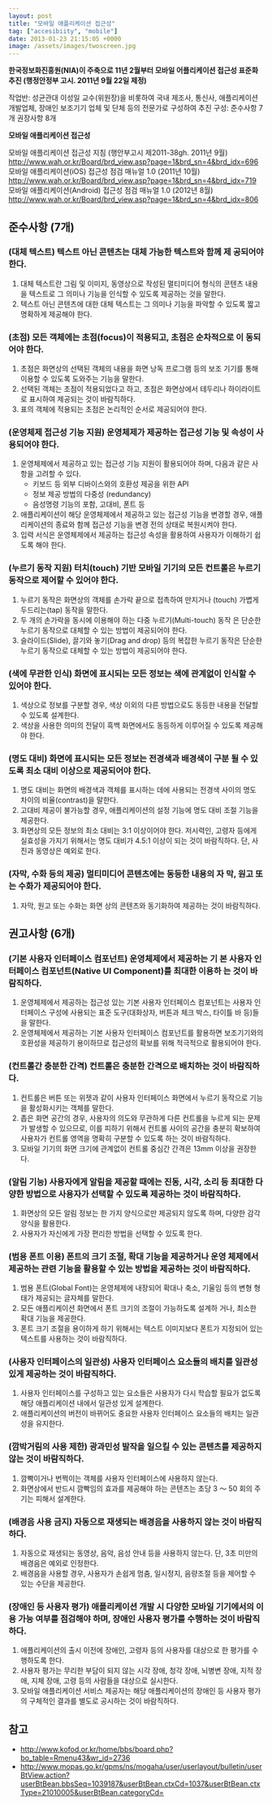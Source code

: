 ```yaml
---
layout: post
title: "모바일 애플리케이션 접근성"
tag: ["accesibiity", "mobile"]
date: 2013-01-23 21:15:05 +0000
image: /assets/images/twoscreen.jpg
---
```



**한국정보화진흥원(NIA)이 주축으로 11년 2월부터 모바일 어플리케이션 접근성 표준화 추진 (행정안정부 고시. 2011년 9월 22일 제정)**

작업반: 성균관대 이성일 교수(위원장)을 비롯하여 국내 제조사, 통신사, 애플리케이션 개발업체, 장애인 보조기기 업체 및 단체 등의 전문가로 구성하여 추진
구성: 준수사항 7개 권장사항 8개

**모바일 애플리케이션 접근성**

모바일 애플리케이션 접근성 지침 (행안부고시 제2011-38gh. 2011년 9월)
http://www.wah.or.kr/Board/brd_view.asp?page=1&brd_sn=4&brd_idx=696
모바일 애플리케이션(iOS) 접근성 점검 매뉴얼 1.0 (2011년 10월)
http://www.wah.or.kr/Board/brd_view.asp?page=1&brd_sn=4&brd_idx=719
모바일 애플리케이션(Android) 접근성 점검 매뉴얼 1.0 (2012년 8월)
http://www.wah.or.kr/Board/brd_view.asp?page=1&brd_sn=4&brd_idx=806


## 준수사항 (7개)
### (대체 텍스트) 텍스트 아닌 콘텐츠는 대체 가능한 텍스트와 함께 제 공되어야 한다.
1. 대체 텍스트란 그림 및 이미지, 동영상으로 작성된 멀티미디어 형식의 콘텐츠 내용을 텍스트로 그 의미나 기능을 인식할 수 있도록 제공하는 것을 말한다.
2. 텍스트 아닌 콘텐츠에 대한 대체 텍스트는 그 의미나 기능을 파악할 수 있도록 짧고 명확하게 제공해야 한다.

### (초점) 모든 객체에는 초점(focus)이 적용되고, 초점은 순차적으로 이 동되어야 한다.
1. 초점은 화면상의 선택된 객체의 내용을 화면 낭독 프로그램 등의 보조 기기를 통해 이용할 수 있도록 도와주는 기능을 말한다.
2. 선택된 객체는 초점이 적용되었다고 하고, 초점은 화면상에서 테두리나 하이라이트로 표시하여 제공되는 것이 바람직하다.
3. 표의 객체에 적용되는 초점은 논리적인 순서로 제공되어야 한다.

### (운영체제 접근성 기능 지원) 운영체제가 제공하는 접근성 기능 및 속성이 사용되어야 한다.
1. 운영체제에서 제공하고 있는 접근성 기능 지원이 활용되어야 하며, 다음과 같은 사항을 고려할 수 있다.
    * 키보드 등 외부 디바이스와의 호환성 제공을 위한 API
    * 정보 제공 방법의 다중성 (redundancy)
    * 음성명령 기능의 포함, 고대비, 폰트 등
2. 애플리케이션이 해당 운영체제에서 제공하고 있는 접근성 기능을 변경할 경우, 애플리케이션의 종료와 함께 접근성 기능을 변경 전의 상태로 복원시켜야 한다.
3. 입력 서식은 운영체제에서 제공하는 접근성 속성을 활용하여 사용자가 이해하기 쉽도록 해야 한다.

### (누르기 동작 지원) 터치(touch) 기반 모바일 기기의 모든 컨트롤은 누르기 동작으로 제어할 수 있어야 한다.
1. 누르기 동작은 화면상의 객체를 손가락 끝으로 접촉하여 만지거나 (touch) 가볍게 두드리는(tap) 동작을 말한다.
2. 두 개의 손가락을 동시에 이용해야 하는 다중 누르기(Multi-touch) 동작 은 단순한 누르기 동작으로 대체할 수 있는 방법이 제공되어야 한다.
3. 슬라이드(Slide), 끌기와 놓기(Drag and drop) 등의 복잡한 누르기 동작은 단순한 누르기 동작으로 대체할 수 있는 방법이 제공되어야 한다.

### (색에 무관한 인식) 화면에 표시되는 모든 정보는 색에 관계없이 인식할 수 있어야 한다.
1. 색상으로 정보를 구분할 경우, 색상 이외의 다른 방법으로도 동등한 내용을 전달할 수 있도록 설계한다.
2. 색상을 사용한 의미의 전달이 흑백 화면에서도 동등하게 이루어질 수 있도록 제공해야 한다.

### (명도 대비) 화면에 표시되는 모든 정보는 전경색과 배경색이 구분 될 수 있도록 최소 대비 이상으로 제공되어야 한다.
1. 명도 대비는 화면의 배경색과 객체를 표시하는 데에 사용되는 전경색 사이의 명도 차이의 비율(contrast)을 말한다.
2. 고대비 제공이 불가능할 경우, 애플리케이션의 설정 기능에 명도 대비 조절 기능을 제공한다.
3. 화면상의 모든 정보의 최소 대비는 3:1 이상이어야 한다. 저시력인, 고령자 등에게 실효성을 가지기 위해서는 명도 대비가 4.5:1 이상이 되는 것이 바람직하다. 단, 사진과 동영상은 예외로 한다.

### (자막, 수화 등의 제공) 멀티미디어 콘텐츠에는 동등한 내용의 자 막, 원고 또는 수화가 제공되어야 한다.
1. 자막, 원고 또는 수화는 화면 상의 콘텐츠와 동기화하여 제공하는 것이 바람직하다.




## 권고사항 (6개)
### (기본 사용자 인터페이스 컴포넌트) 운영체제에서 제공하는 기 본 사용자 인터페이스 컴포넌트(Native UI Component)를 최대한 이용하 는 것이 바람직하다.
1. 운영체제에서 제공하는 접근성 있는 기본 사용자 인터페이스 컴포넌트는 사용자 인터페이스 구성에 사용되는 표준 도구(대화상자, 버튼과 체크 박스, 타이틀 바 등)들을 말한다.
2. 운영체제에서 제공하는 기본 사용자 인터페이스 컴포넌트를 활용하면 보조기기와의 호환성을 제공하기 용이하므로 접근성의 확보를 위해 적극적으로 활용되어야 한다.

### (컨트롤간 충분한 간격) 컨트롤은 충분한 간격으로 배치하는 것이 바람직하다.
1. 컨트롤은 버튼 또는 위젯과 같이 사용자 인터페이스 화면에서 누르기 동작으로 기능을 활성화시키는 객체를 말한다.
2. 좁은 화면 공간의 경우, 사용자의 의도와 무관하게 다른 컨트롤을 누르게 되는 문제가 발생할 수 있으므로, 이를 피하기 위해서 컨트롤 사이의 공간을 충분히 확보하여 사용자가 컨트롤 영역을 명확히 구분할 수 있도록 하는 것이 바람직하다.
3. 모바일 기기의 화면 크기에 관계없이 컨트롤 중심간 간격은 13mm 이상을 권장한다.

### (알림 기능) 사용자에게 알림을 제공할 때에는 진동, 시각, 소리 등 최대한 다양한 방법으로 사용자가 선택할 수 있도록 제공하는 것이 바람직하다.
1. 화면상의 모든 알림 정보는 한 가지 양식으로만 제공되지 않도록 하며, 다양한 감각 양식을 활용한다.
2. 사용자가 자신에게 가장 편리한 방법을 선택할 수 있도록 한다.

### (범용 폰트 이용) 폰트의 크기 조절, 확대 기능을 제공하거나 운영 체제에서 제공하는 관련 기능을 활용할 수 있는 방법을 제공하는 것이 바람직하다.
1. 범용 폰트(Global Font)는 운영체제에 내장되어 확대나 축소, 기울임 등의 변형 형태가 제공되는 글자체를 말한다.
2. 모든 애플리케이션 화면에서 폰트 크기의 조절이 가능하도록 설계하 거나, 최소한 확대 기능을 제공한다.
3. 폰트 크기 조절을 용이하게 하기 위해서는 텍스트 이미지보다 폰트가 지정되어 있는 텍스트를 사용하는 것이 바람직하다.

### (사용자 인터페이스의 일관성) 사용자 인터페이스 요소들의 배치를 일관성 있게 제공하는 것이 바람직하다.
1. 사용자 인터페이스를 구성하고 있는 요소들은 사용자가 다시 학습할 필요가 없도록 해당 애플리케이션 내에서 일관성 있게 설계한다.
2. 애플리케이션의 버전이 바뀌어도 중요한 사용자 인터페이스 요소들의 배치는 일관성을 유지한다.

### (깜박거림의 사용 제한) 광과민성 발작을 일으킬 수 있는 콘텐츠를 제공하지 않는 것이 바람직하다.
1. 깜빡이거나 번쩍이는 객체를 사용자 인터페이스에 사용하지 않는다.
2. 화면상에서 반드시 깜빡임의 효과를 제공해야 하는 콘텐츠는 초당 3 ～ 50 회의 주기는 피해서 설계한다.

### (배경음 사용 금지) 자동으로 재생되는 배경음을 사용하지 않는 것이 바람직하다.
1. 자동으로 재생되는 동영상, 음악, 음성 안내 등을 사용하지 않는다. 단, 3초 미만의 배경음은 예외로 인정한다.
2. 배경음을 사용할 경우, 사용자가 손쉽게 멈춤, 일시정지, 음량조절 등을 제어할 수 있는 수단을 제공한다.

### (장애인 등 사용자 평가) 애플리케이션 개발 시 다양한 모바일 기기에서의 이용 가능 여부를 점검해야 하며, 장애인 사용자 평가를 수행하는 것이 바람직하다.
1. 애플리케이션의 출시 이전에 장애인, 고령자 등의 사용자를 대상으로 한 평가를 수행하도록 한다.
2. 사용자 평가는 무리한 부담이 되지 않는 시각 장애, 청각 장애, 뇌병변 장애, 지적 장애, 지체 장애, 고령 등의 사람들을 대상으로 실시한다.
3. 모바일 애플리케이션 서비스 제공자는 해당 애플리케이션의 장애인 등 사용자 평가의 구체적인 결과를 별도로 공시하는 것이 바람직하다.

## 참고
* http://www.kofod.or.kr/home/bbs/board.php?bo_table=Rmenu43&wr_id=2736
* http://www.mopas.go.kr/gpms/ns/mogaha/user/userlayout/bulletin/userBtView.action?userBtBean.bbsSeq=1039187&userBtBean.ctxCd=1037&userBtBean.ctxType=21010005&userBtBean.categoryCd=